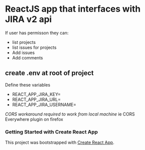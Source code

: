 # ReactJS app that interfaces with JIRA v2 api
If user has permisson they can:
 - list projects
 - list issues for projects
 - Add issues
 - Add comments


## create .env at root of project
 Define these variables
- REACT_APP_JIRA_KEY=
- REACT_APP_JIRA_URL=
- REACT_APP_JIRA_USERNAME=

*CORS workaround required to work from local machine*
 ie CORS Everywhere plugin on firefox
### Getting Started with Create React App

This project was bootstrapped with [Create React App](https://github.com/facebook/create-react-app).

